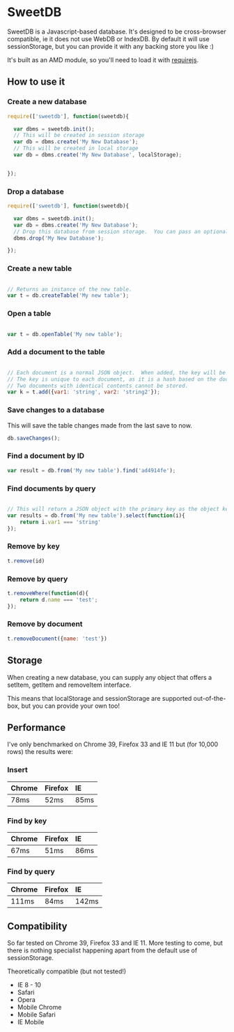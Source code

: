 # SweetDB

SweetDB is a Javascript-based database.  It's designed to be cross-browser compatible, ie it does not use WebDB or IndexDB.  By default it will use sessionStorage, but you can provide it with any backing store you like :)

It's built as an AMD module, so you'll need to load it with [requirejs](http://requirejs.org).

## How to use it

### Create a new database

```javascript
require(['sweetdb'], function(sweetdb){

  var dbms = sweetdb.init();
  // This will be created in session storage
  var db = dbms.create('My New Database');
  // This will be created in local storage
  var db = dbms.create('My New Database', localStorage);


});
```

### Drop a database

```javascript
require(['sweetdb'], function(sweetdb){

  var dbms = sweetdb.init();
  var db = dbms.create('My New Database');
  // Drop this database from session storage.  You can pass an optional parameter if your DB is not in session storage.
  dbms.drop('My New Database');

});

```

### Create a new table

```javascript

// Returns an instance of the new table.
var t = db.createTable('My new table');

```

### Open a table

```javascript

var t = db.openTable('My new table');
```

### Add a document to the table

```javascript

// Each document is a normal JSON object.  When added, the key will be returned.
// The key is unique to each document, as it is a hash based on the document contents.
// Two documents with identical contents cannot be stored.
var k = t.add({var1: 'string', var2: 'string2'});

```

### Save changes to a database
This will save the table changes made from the last save to now.

```javascript
db.saveChanges();
```

### Find a document by ID

```javascript
var result = db.from('My new table').find('ad4914fe');
```

### Find documents by query

```javascript

// This will return a JSON object with the primary key as the object key.
var results = db.from('My new table').select(function(i){
	return i.var1 === 'string'
});
```

### Remove by key

```javascript
t.remove(id)
```

### Remove by query

```javascript
t.removeWhere(function(d){
    return d.name === 'test';
});
```

### Remove by document

```javascript
t.removeDocument({name: 'test'})
```

## Storage

When creating a new database, you can supply any object that offers a setItem, getItem and removeItem interface.

This means that localStorage and sessionStorage are supported out-of-the-box, but you can provide your own too!

## Performance

I've only benchmarked on Chrome 39, Firefox 33 and IE 11 but (for 10,000 rows) the results were:

### Insert

Chrome   | Firefox  |  IE
---------|:---------|:-----
78ms    | 52ms    | 85ms

### Find by key

Chrome   | Firefox  |  IE
---------|:---------|:-----
67ms    | 51ms    | 86ms

### Find by query

Chrome   | Firefox  |  IE
---------|:---------|:-----
111ms    | 84ms    | 142ms


## Compatibility

So far tested on Chrome 39, Firefox 33 and IE 11.  More testing to come, but there is nothing specialist happening apart from the default use of sessionStorage.

Theoretically compatible (but not tested!)

* IE 8 - 10
* Safari
* Opera
* Mobile Chrome
* Mobile Safari
* IE Mobile